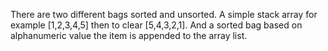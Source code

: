 There are two different bags sorted and unsorted. A simple stack array for example [1,2,3,4,5] then to clear [5,4,3,2,1]. And a sorted bag based on alphanumeric value the item is appended to the array list. 
